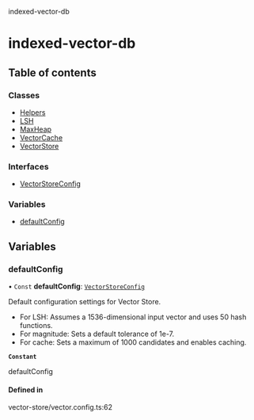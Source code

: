 indexed-vector-db

# indexed-vector-db

## Table of contents

### Classes

- [Helpers](classes/Helpers.md)
- [LSH](classes/LSH.md)
- [MaxHeap](classes/MaxHeap.md)
- [VectorCache](classes/VectorCache.md)
- [VectorStore](classes/VectorStore.md)

### Interfaces

- [VectorStoreConfig](interfaces/VectorStoreConfig.md)

### Variables

- [defaultConfig](README.md#defaultconfig)

## Variables

### defaultConfig

• `Const` **defaultConfig**: [`VectorStoreConfig`](interfaces/VectorStoreConfig.md)

Default configuration settings for Vector Store.
- For LSH: Assumes a 1536-dimensional input vector and uses 50 hash functions.
- For magnitude: Sets a default tolerance of 1e-7.
- For cache: Sets a maximum of 1000 candidates and enables caching.

**`Constant`**

defaultConfig

#### Defined in

vector-store/vector.config.ts:62

